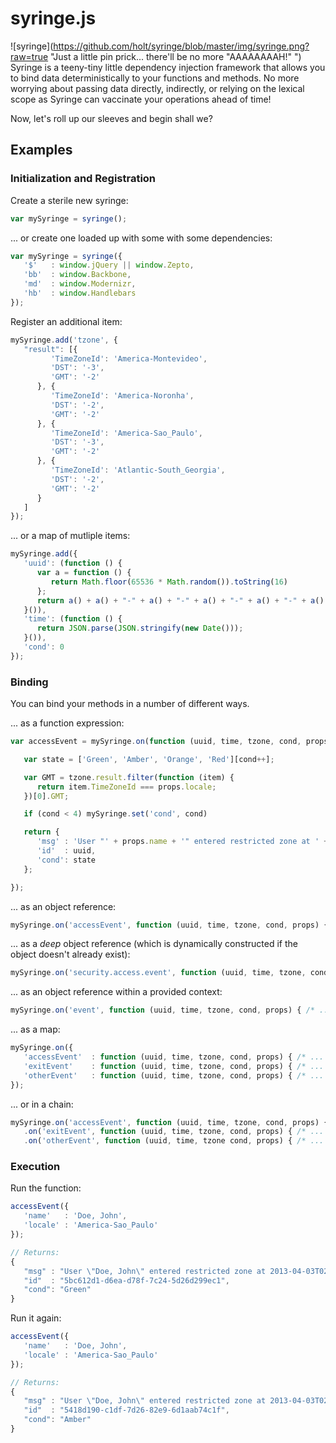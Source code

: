 # syringe.js #

![syringe](https://github.com/holt/syringe/blob/master/img/syringe.png?raw=true "Just a little pin prick... there'll be no more "AAAAAAAAH!" ") Syringe is a teeny-tiny little dependency injection framework that allows you to bind data deterministically to your functions and methods. No more worrying about passing data directly, indirectly, or relying on the lexical scope as Syringe can vaccinate your operations ahead of time!

Now, let's roll up our sleeves and begin shall we?

## Examples ##


### Initialization and Registration

Create a sterile new syringe:
```javascript
var mySyringe = syringe();
```
... or create one loaded up with some with some dependencies:

```javascript
var mySyringe = syringe({
   '$'   : window.jQuery || window.Zepto,
   'bb'  : window.Backbone,
   'md'  : window.Modernizr,
   'hb'  : window.Handlebars
});
```

Register an additional item:
```javascript
mySyringe.add('tzone', {
   "result": [{
         'TimeZoneId': 'America-Montevideo',
         'DST': '-3',
         'GMT': '-2'
      }, {
         'TimeZoneId': 'America-Noronha',
         'DST': '-2',
         'GMT': '-2'
      }, {
         'TimeZoneId': 'America-Sao_Paulo',
         'DST': '-3',
         'GMT': '-2'
      }, {
         'TimeZoneId': 'Atlantic-South_Georgia',
         'DST': '-2',
         'GMT': '-2'
      }
   ]
});
```
... or a map of mutliple items:

```javascript
mySyringe.add({
   'uuid': (function () {
      var a = function () {
         return Math.floor(65536 * Math.random()).toString(16)
      };
      return a() + a() + "-" + a() + "-" + a() + "-" + a() + "-" + a() + a() + a();
   }()),
   'time': (function () {
      return JSON.parse(JSON.stringify(new Date()));
   }()),
   'cond': 0
});
```

### Binding


You can bind your methods in a number of different ways. 

... as a function expression:

```javascript
var accessEvent = mySyringe.on(function (uuid, time, tzone, cond, props) {

   var state = ['Green', 'Amber', 'Orange', 'Red'][cond++];

   var GMT = tzone.result.filter(function (item) {
      return item.TimeZoneId === props.locale;
   })[0].GMT;

   if (cond < 4) mySyringe.set('cond', cond)

   return {
      'msg' : 'User "' + props.name + '" entered restricted zone at ' + time + ' GMT(' + GMT + ')',
      'id'  : uuid,
      'cond': state
   };

});

```
... as an object reference:

```javascript
mySyringe.on('accessEvent', function (uuid, time, tzone, cond, props) { /* ... as above */ });
```
... as a _deep_ object reference (which is dynamically constructed if the object doesn't already exist):

```javascript
mySyringe.on('security.access.event', function (uuid, time, tzone, cond, props) { /* ... as above */ });
```
... as an object reference within a provided context:

```javascript
mySyringe.on('event', function (uuid, time, tzone, cond, props) { /* ... as above */ }, security.access);
```
... as a map:

```javascript
mySyringe.on({
   'accessEvent'  : function (uuid, time, tzone, cond, props) { /* ... as above  */ },
   'exitEvent'    : function (uuid, time, tzone, cond, props) { /* ... more code */ },
   'otherEvent'   : function (uuid, time, tzone, cond, props) { /* ... more code */ }
});
```
... or in a chain:

```javascript
mySyringe.on('accessEvent', function (uuid, time, tzone, cond, props) { /* ... as above  */ })
   .on('exitEvent', function (uuid, time, tzone, cond, props) { /* ... more code */ })
   .on('otherEvent', function (uuid, time, tzone cond, props) { /* ... more code */ });
```

### Execution

Run the function:

```javascript
accessEvent({
   'name'   : 'Doe, John',
   'locale' : 'America-Sao_Paulo'
});

// Returns: 
{
   "msg" : "User \"Doe, John\" entered restricted zone at 2013-04-03T02:38:49.068Z GMT(-2)",
   "id"  : "5bc612d1-d6ea-d78f-7c24-5d26d299ec1",
   "cond": "Green"
}
```
Run it again:

```javascript
accessEvent({
   'name'   : 'Doe, John',
   'locale' : 'America-Sao_Paulo'
});

// Returns: 
{
   "msg" : "User \"Doe, John\" entered restricted zone at 2013-04-03T02:44:13.196Z GMT(-2)",
   "id"  : "5418d190-c1df-7d26-82e9-6d1aab74c1f",
   "cond": "Amber"
}
```